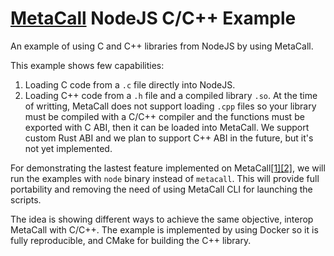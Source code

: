 # [MetaCall](https://github.com/metacall/core) NodeJS C/C++ Example
An example of using C and C++ libraries from NodeJS by using MetaCall.

This example shows few capabilities:
  1) Loading C code from a `.c` file directly into NodeJS.
  2) Loading C++ code from a `.h` file and a compiled library `.so`. At the time of writting, MetaCall does not support loading `.cpp` files so your library must be compiled with a C/C++ compiler and the functions must be exported with C ABI, then it can be loaded into MetaCall. We support custom Rust ABI and we plan to support C++ ABI in the future, but it's not yet implemented.

For demonstrating the lastest feature implemented on MetaCall[[1]](https://github.com/metacall/core/pull/533)[[2]](https://github.com/metacall/core/pull/557), we will run the examples with `node` binary instead of `metacall`. This will provide full portability and removing the need of using MetaCall CLI for launching the scripts.

The idea is showing different ways to achieve the same objective, interop MetaCall with C/C++. The example is implemented by using Docker so it is fully reproducible, and CMake for building the C++ library.
